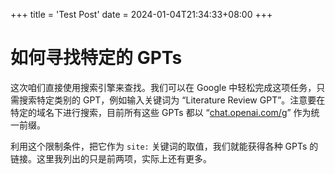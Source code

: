 +++
title = 'Test Post'
date = 2024-01-04T21:34:33+08:00
+++

# 如何寻找特定的 GPTs

这次咱们直接使用搜索引擎来查找。我们可以在 Google 中轻松完成这项任务，只需搜索特定类别的 GPT，例如输入关键词为 “Literature Review GPT”。注意要在特定的域名下进行搜索，目前所有这些 GPTs 都以 “[chat.openai.com/g](http://chat.openai.com/g)” 作为统一前缀。  

利用这个限制条件，把它作为 `site:` 关键词的取值，我们就能获得各种 GPTs 的链接。这里我列出的只是前两项，实际上还有更多。